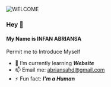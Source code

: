 ![WELCOME](/Ku-bosen/Image/GitHub%20Banner.png)

### Hey 👋
#### My Name is INFAN ABRIANSA
Permit me to Introduce Myself

- 🌱 I’m currently learning ***Website***
- 📫 Email me: abriansahd@gmail.com
- ⚡ Fun fact: ***I'm a Human***